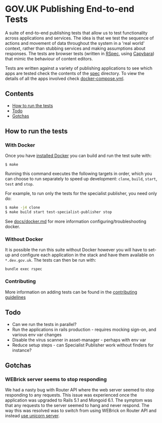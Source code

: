 # GOV.UK Publishing End-to-end Tests

A suite of end-to-end publishing tests that allow us to test functionality
across applications and services. The idea is that we test the sequence of
actions and movement of data throughout the system in a 'real world' context,
rather than stubbing services and making assumptions about responses. The tests
are browser tests (written in [RSpec](http://rspec.info/), using
[Capybara](https://github.com/teamcapybara/capybara)) that mimic the behaviour
of content editors.

Tests are written against a variety of publishing applications to see which
apps are tested check the contents of the [spec](./spec) directory. To view
the details of all the apps involved check
[docker-compose.yml](./docker-compose.yml).

## Contents

- [How to run the tests](#how-to-run-tests)
- [Todo](#todo)
- [Gotchas](#gotchas)

## How to run the tests

### With Docker

Once you have [installed Docker][install-docker] you can build and run the test
suite with:

```
$ make
```

Running this command executes the following targets in order, which you can
choose to run separately to speed up development: `clone`, `build`, `start`,
`test` and `stop`.

For example, to run only the tests for the specialist publisher, you need only
do:

```bash
$ make -j4 clone
$ make build start test-specialist-publisher stop
```

See [docs/docker.md](docs/docker.md) for more information
configuring/troubleshooting docker.

### Without Docker

It is possible the run this suite without Docker however you will have to
set-up and configure each application in the stack and have them available
on `*.dev.gov.uk`. The tests can then be run with:

```
bundle exec rspec
```

### Contributing

More information on adding tests can be found in the [contributing guidelines](CONTRIBUTING.md) 

## Todo

- Can we run the tests in parallel?
- Run the applications in rails production - requires mocking sign-on, and
  various env var changes
- Disable the virus scanner in asset-manager - perhaps with env var
- Reduce setup steps - can Specialist Publisher work without finders for instance?

## Gotchas

### WEBrick server seems to stop responding

We had a nasty bug with Router API where the web server seemed to stop
responding to any requests. This issue was experienced once the application
was upgraded to Rails 5.1 and Mongoid 6.1. The symptom was that any requests
to the server seemed to hang and never respond. The way this was resolved was
to switch from using WEBrick on Router API and instead
[use unicorn server][use-unicorn-pr].

[install-docker]: https://www.docker.com/community-edition
[docker-healthcheck]: https://docs.docker.com/engine/reference/builder/#healthcheck
[use-unicorn-pr]: https://github.com/alphagov/router-api/pull/113
